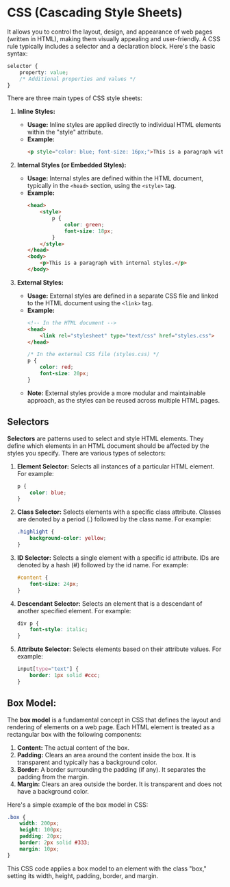 # CSS (Cascading Style Sheets)
It allows you to control the layout, design, and appearance of web pages (written in HTML), making them visually appealing and user-friendly. A CSS rule typically includes a selector and a declaration block. Here's the basic syntax:

```css
selector {
    property: value;
    /* Additional properties and values */
}
```

There are three main types of CSS style sheets:

1. **Inline Styles:**
   - **Usage:** Inline styles are applied directly to individual HTML elements within the "style" attribute.
   - **Example:**
     ```html
     <p style="color: blue; font-size: 16px;">This is a paragraph with inline styles.</p>
     ```

2. **Internal Styles (or Embedded Styles):**
   - **Usage:** Internal styles are defined within the HTML document, typically in the `<head>` section, using the `<style>` tag.
   - **Example:**
     ```html
     <head>
         <style>
             p {
                 color: green;
                 font-size: 18px;
             }
         </style>
     </head>
     <body>
         <p>This is a paragraph with internal styles.</p>
     </body>
     ```

3. **External Styles:**
   - **Usage:** External styles are defined in a separate CSS file and linked to the HTML document using the `<link>` tag.
   - **Example:**
     ```html
     <!-- In the HTML document -->
     <head>
         <link rel="stylesheet" type="text/css" href="styles.css">
     </head>
     ```
     ```css
     /* In the external CSS file (styles.css) */
     p {
         color: red;
         font-size: 20px;
     }
     ```
   - **Note:** External styles provide a more modular and maintainable approach, as the styles can be reused across multiple HTML pages.

## Selectors
**Selectors** are patterns used to select and style HTML elements. They define which elements in an HTML document should be affected by the styles you specify. There are various types of selectors:

1. **Element Selector:** Selects all instances of a particular HTML element. For example:
    ```css
    p {
        color: blue;
    }
    ```

2. **Class Selector:** Selects elements with a specific class attribute. Classes are denoted by a period (.) followed by the class name. For example:
    ```css
    .highlight {
        background-color: yellow;
    }
    ```

3. **ID Selector:** Selects a single element with a specific id attribute. IDs are denoted by a hash (#) followed by the id name. For example:
    ```css
    #content {
        font-size: 24px;
    }
    ```

4. **Descendant Selector:** Selects an element that is a descendant of another specified element. For example:
    ```css
    div p {
        font-style: italic;
    }
    ```

5. **Attribute Selector:** Selects elements based on their attribute values. For example:
    ```css
    input[type="text"] {
        border: 1px solid #ccc;
    }
    ```

## Box Model:

The **box model** is a fundamental concept in CSS that defines the layout and rendering of elements on a web page. Each HTML element is treated as a rectangular box with the following components:

1. **Content:** The actual content of the box.
2. **Padding:** Clears an area around the content inside the box. It is transparent and typically has a background color.
3. **Border:** A border surrounding the padding (if any). It separates the padding from the margin.
4. **Margin:** Clears an area outside the border. It is transparent and does not have a background color.

Here's a simple example of the box model in CSS:

```css
.box {
    width: 200px;
    height: 100px;
    padding: 20px;
    border: 2px solid #333;
    margin: 10px;
}
```

This CSS code applies a box model to an element with the class "box," setting its width, height, padding, border, and margin.
